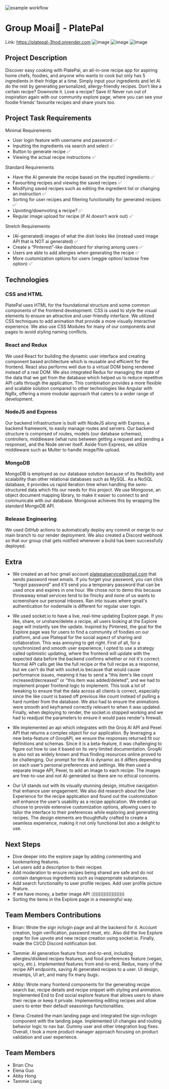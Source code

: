![example workflow](https://github.com/ubc-cpsc455-2024S/project-23_moai/actions/workflows/ci.yml/badge.svg)
# Group Moai🗿 - PlatePal
Link: https://platepal-3hod.onrender.com
![image](https://github.com/user-attachments/assets/88973b36-1ad0-4b8f-acc7-9e2df35b0465)
![image](https://github.com/user-attachments/assets/f4a3f24f-6252-486a-a230-0e960a8c5342)
![image](https://github.com/user-attachments/assets/681b95d1-6246-4f72-9665-c3d4815b171a)



## Project Description

Discover easy cooking with PlatePal, an all-in-one recipe app for aspiring home chefs, foodies, and anyone who wants to cook but only has 5 ingredients in their fridge at a time. Simply input your ingredients and let AI do the rest by generating personalized, allergy-friendly recipes. Don’t like a certain recipe? Downvote it. Love a recipe? Save it! Never run out of inspiration again with our community explore page, where you can see your foodie friends’ favourite recipes and share yours too.

## Project Task Requirements

Minimal Requirements
- User login feature with username and password :white_check_mark:
- Inputting the ingredients via search and select :white_check_mark:
- Button to generate recipe :white_check_mark:
- Viewing the actual recipe instructions :white_check_mark:

Standard Requirements
- Have the AI generate the recipe based on the inputted ingredients :white_check_mark:
- Favouriting recipes and viewing the saved recipes :white_check_mark:
- Modifying saved recipes such as editing the ingredient list or changing an instruction :white_check_mark:
- Sorting for user recipes and filtering functionality for generated recipes :white_check_mark:
- Upvoting/downvoting a recipe? :white_check_mark:
- Regular image upload for recipe (if AI doesn’t work out) :white_check_mark:

Stretch Requirements
- (AI-generated) images of what the dish looks like (instead used image API that is NOT ai generated) :white_check_mark:
- Create a “Pinterest”-like dashboard for sharing among users :white_check_mark:
- Users are able to add allergies when generating the recipe :white_check_mark:
- More customization options for users (veggie option/ lactose free option) :white_check_mark:

## Technologies

### CSS and HTML
PlatePal uses HTML for the foundational structure and some common components of the frontend development. CSS is used to style the visual elements to ensure an attractive and user-friendly interface. We utilized CSS techniques to add animation that provide a more visually interactive experience. We also use CSS Modules for many of our components and pages to avoid styling naming conflicts.


### React and Redux
We used React for building the dynamic user interface and creating component based architecture which is reusable and efficient for the frontend. React also performs well due to a virtual DOM being rendered instead of a real DOM. We also integrated Redux for managing the state of the data that we get from the database which helped us to reduce repetitive API calls through the application. This combination provides a more flexible and scalable solution compared to other technologies like Angular with NgRx, offering a more modular approach that caters to a wider range of development. 

### NodeJS and Express
Our backend infrastructure is built with NodeJS along with Express, a backend framework, to easily manage routes and servers. Our backend structure is comprised of routes, models (our database schemas), controllers, middleware (what runs between getting a request and sending a response), and the Node server itself. Aside from Express, we utilize middleware such as Multer to handle image/file upload. 

### MongoDB
MongoDB is employed as our database solution because of its flexibility and scalability than other relational databases such as MySQL. As a NoSQL database, it provides us rapid iteration time when handling the semi-structured data which fits our needs for this project.
We use Mongoose, an object document mapping library, to make it easier to connect to and communicate with our database. Mongoose achieves this by wrapping the standard MongoDB API.

### Release Engineering
We used GitHub actions to automatically deploy any commit or merge to our main branch to our render deployment. We also created a Discord webhook so that our group chat gets notified whenever a build has been successfully deployed.


## Extra

- We created an ad hoc gmail account platepalservice@gmail.com that sends password reset emails. If you forget your password, you can click "forgot password" and it'll send you a temporary password that can be used once and expires in one hour. We chose not to demo this because throwaway email services tend to be finicky and none of us wants to screenshare our personal inboxes. Ran into issues where gmail's authentication for nodemaile is different for regular user login.
  
- We used socket.io to have a live, real-time updating Explore page. If you like, share, or unshare/delete a recipe, all users looking at the Explore page will instantly see the update. Inspired by Pinterest, the goal for the Explore page was for users to find a community of foodies on our platform, and use Platepal for the social aspect of sharing and collaboration. This was annoying to get right. First of all, for a synchronized and smooth user experience, I opted to use a strategy called optimistic updating, where the frontend will update with the expected data before the backend confirms whether or not it's correct. Normal API calls get like the full recipe or the full recipe as a response, but we can't do that with socket.io because that would cause performance issues, meaning it has to send a "this item's like count increased/decreased" or "this item was added/deleted", and we had to implement proper frontend logic to implement. This took a lot of tweaking to ensure that the data across all clients is correct, especially since the like count is based off previous like count instead of pulling a hard number from the database. We also had to ensure the animations were smooth and keyframed correctly relevant to when it was updated. Finally, when deploying to render, the socket.io stopped working and we had to readjust the parameters to ensure it would pass render's firewall.

- We implemented an api which integrates with the Groq AI API and Pexel API that returns a complex object for our application. By leveraging a new beta-feature of GroqAPI, we ensure the responses returned fit our definitions and schemas. Since it is a beta-feature, it was challenging to figure out how to use it based on its very limited documentation. GroqAI is also not as widely known and thus finding resources online proved to be challenging. Our prompt for the AI is dynamic as it differs depending on each user’s personal preferences and settings. We then used a separate image API, Pexel, to add an image to each recipe. The images are free-to-use and not AI-generated so there are no ethical concerns.

- Our UI stands out with its visually stunning design, intuitive navigation that enhance user engagement. We also did research about the User Experience for the recipe application and found out the customization will enhance the user’s usability as a recipe application. We ended up choose to provide extensive customization options, allowing users to tailor the interface to their preferences while exploring and generating recipes. The design elements are thoughtfully crafted to create a seamless experience, making it not only functional but also a delight to use.


## Next Steps
- Dive deeper into the explore page by adding commenting and bookmarking features.
- Let users add a description to their recipes
- Add moderation to ensure recipes being shared are safe and do not contain dangerous ingredients such as inappropriate substances.
- Add search functionality to user profile recipes. Add user profile picture feature.
- If we have money, a better image API :))))))))))))))))))))
- Sorting the items in the Explore page in a meaningful way.


## Team Members Contributions
- Brian: Wrote the sign in/login page and all the backend for it. Account creation, login verification, password reset, etc. Also did the live Explore page for live upvote and new recipe creation using socket.io. Finally, made the CI/CD Discord notification bot.
  
- Tammie: AI generation feature from end-to-end, including allergies/disliked recipes features, and food preferences feature (vegan, spicy, etc.). Implemented features from end-to-end, Redux, many of the recipe API endpoints, saving AI generated recipes to a user. UI design, revamps, UI art, and many fix many bugs.
  
- Abby: Wrote many frontend components for the generating recipe search bar, recipe details and recipe snippet with styling and animation. Implemented End to End social explore feature that allows users to share their recipe or keep it private. Implementing editing recipes and allow users to enter their default seasonings functionalities.
  
- Elena: Created the main landing page and integrated the sign-in/login component with the landing page. Implemented UI changes and routing behavior logic to nav bar. Dummy user and other integration bug fixes. Overall, I took a more product manager approach focusing on product validation and user experience.


## Team Members

- Brian Chu
- Elena Guo
- Abby Hong
- Tammie Liang
